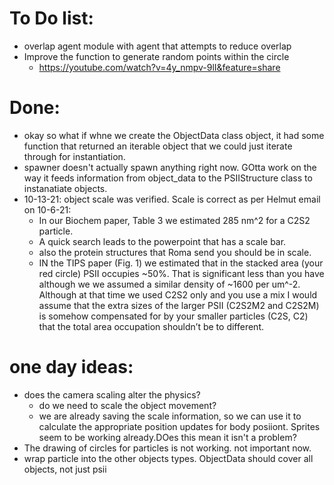 # To Do list:
- overlap agent module with agent that attempts to reduce overlap
- Improve the function to generate random points within the circle
    - https://youtube.com/watch?v=4y_nmpv-9lI&feature=share

# Done:
- okay so what if whne we create the ObjectData class object, it had some function that returned an iterable object that we could just iterate through for instantiation. 
- spawner doesn't actually spawn anything right now. GOtta work on the way it feeds information from object_data to the PSIIStructure class to instanatiate objects.
- 10-13-21: object scale was verified. Scale is correct as per Helmut email on 10-6-21:
    - In our Biochem paper, Table 3 we estimated 285 nm^2 for a C2S2 particle.
    - A quick search leads to the powerpoint that has a scale bar.
    - also the protein structures that Roma send you should be in scale.
    - IN the TIPS paper (Fig. 1) we estimated that in the stacked area (your red circle) PSII occupies ~50%. That is significant less than you have although we we assumed a similar density of ~1600 per um^-2. Although at that time we used C2S2 only and you use a mix I would assume that the extra sizes of the larger PSII (C2S2M2 and C2S2M) is somehow compensated for by your smaller particles (C2S, C2) that the total area occupation shouldn’t be to different.

# one day ideas:
- does the camera scaling alter the physics? 
    - do we need to scale the object movement?
    - we are already saving the scale information, so we can use it to calculate the appropriate position updates for body posiiont. Sprites
    seem to be working already.DOes this mean it isn't a problem?
- The drawing of circles for particles is not working. not important now. 
- wrap particle into the other objects types. ObjectData should cover all objects, not just psii
